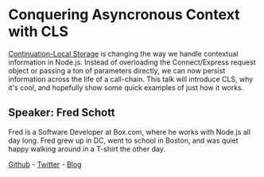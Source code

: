 Conquering Asyncronous Context with CLS
===
[Continuation-Local Storage](https://github.com/othiym23/node-continuation-local-storage) is changing the way we handle contextual information in Node.js. Instead of overloading the Connect/Express request object or passing a ton of parameters directly, we can now persist information across the life of a call-chain. This talk will introduce CLS, why it's cool, and hopefully show some quick examples of just how it works.

## Speaker: Fred Schott
Fred is a Software Developer at Box.com, where he works with Node.js all day long. Fred grew up in DC, went to school in Boston, and was quiet happy walking around in a T-shirt the other day.

[Github](https://github.com/FredKSchott/) - [Twitter](https://twitter.com/FredKSchott) - [Blog](http://fredkschott.com/)

